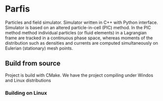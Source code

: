 # Parfis

Particles and field simulator. Simulator written in C++ with Python interface.
Simulator is based on an altered particle-in-cell (PIC) method. In the PIC method
method individual particles (or fluid elements) in a Lagrangian frame are tracked
in a continuous phase space, whereas moments of the distribution such as densities
and currents are computed simultaneously on Eulerian (stationary) mesh points.


## Build from source

Project is build with CMake. We have the project compiling under Windos and Linux
distributions

### Building on Linux

